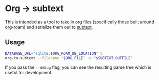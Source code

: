 # Org -> subtext

This is intended as a tool to take in org files (specifically those built around org-roam) and serialize them out to [subtext](https://github.com/subconsciousnetwork/subtext).

## Usage

```bash
DATABASE_URL="sqlite:$ORG_ROAM_DB_LOCATION" \
org-to-subtext --filename "$ORG_FILE" -o "$SUBTEXT_OUTFILE"
```

If you pass the `--debug` flag, you can see the resulting parse tree which is useful for development.
